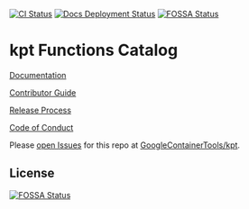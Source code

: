 [![CI Status](https://github.com/GoogleContainerTools/kpt-functions-catalog/workflows/CI/badge.svg?branch=master&event=push)](https://github.com/GoogleContainerTools/kpt-functions-catalog/actions?query=workflow%3ACI+event%3Apush+branch%3Amaster)
[![Docs Deployment Status](https://github.com/GoogleContainerTools/kpt-functions-catalog/actions/workflows/firebase-hosting-merge.yml/badge.svg?event=push)](https://github.com/GoogleContainerTools/kpt-functions-catalog/actions/workflows/firebase-hosting-merge.yml)
[![FOSSA Status](https://app.fossa.com/api/projects/git%2Bgithub.com%2Fkptdev%2Fkrm-functions-catalog.svg?type=shield)](https://app.fossa.com/projects/git%2Bgithub.com%2Fkptdev%2Fkrm-functions-catalog?ref=badge_shield)

# kpt Functions Catalog

[Documentation]

[Contributor Guide]

[Release Process]

[Code of Conduct]

Please [open Issues](https://github.com/GoogleContainerTools/kpt/issues) for this repo at [GoogleContainerTools/kpt](https://github.com/GoogleContainerTools/kpt).

[Documentation]: https://catalog.kpt.dev/
[Contributor Guide]: CONTRIBUTING.md
[Code of Conduct]: CODE_OF_CONDUCT.md
[Release Process]: RELEASING.md
[Open an Issue]: https://github.com/GoogleContainerTools/kpt/issues


## License
[![FOSSA Status](https://app.fossa.com/api/projects/git%2Bgithub.com%2Fkptdev%2Fkrm-functions-catalog.svg?type=large)](https://app.fossa.com/projects/git%2Bgithub.com%2Fkptdev%2Fkrm-functions-catalog?ref=badge_large)